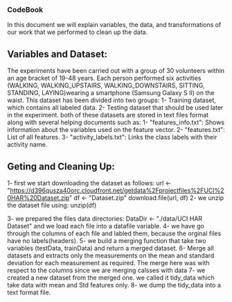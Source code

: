 ### CodeBook

In this document we will explain  variables, the data, and  transformations of our work that we performed to clean up the data.

## Variables and Dataset:
The experiments have been carried out with a group of 30 volunteers within an age bracket of 19-48 years. 
Each person performed six activities (WALKING, WALKING_UPSTAIRS, WALKING_DOWNSTAIRS, SITTING, STANDING, LAYING)wearing a smartphone (Samsung Galaxy S II) on the waist.
This dataset has been divided into two groups:
	1- Training dataset, which contains all labeled data. 
	2- Testing dataset that should be used later in the experiment.
both of these datasets are stored in text files format along with several helping documents such as: 
	1- "features_info.txt": Shows information about the variables used on the feature vector.
	2- "features.txt": List of all features.
	3- "activity_labels.txt": Links the class labels with their activity name.
 
 
## Geting and Cleaning Up: 
 1- first we start downloading the dataset as follows:
	url <- "https://d396qusza40orc.cloudfront.net/getdata%2Fprojectfiles%2FUCI%20HAR%20Dataset.zip"
	df <- "Dataset.zip"
	download.file(url, df)
 2- we unzip the dataset file using: unzip(df)
 
 3- we prepared the files data directories: DataDir <- "./data/UCI HAR Dataset" and we load each file into a datafile variable.
 4- we have go through the columns of each file and labled them, because the orginal files have no labels(headers).
 5- we build a merging function that take two variables (testData, trainData) and  return a merged dataset.
 6- Merge all datasets and extracts only the measurements on the mean and standard deviation for each measurement as required. The merge here was with respect to the columns since we are merging calsses with data
 7- we created a new dataset from the merged one. we called it tidy_data which take data with mean and Std features only.
 8- we dump the tidy_data into a text format file.
 
 
 
  

